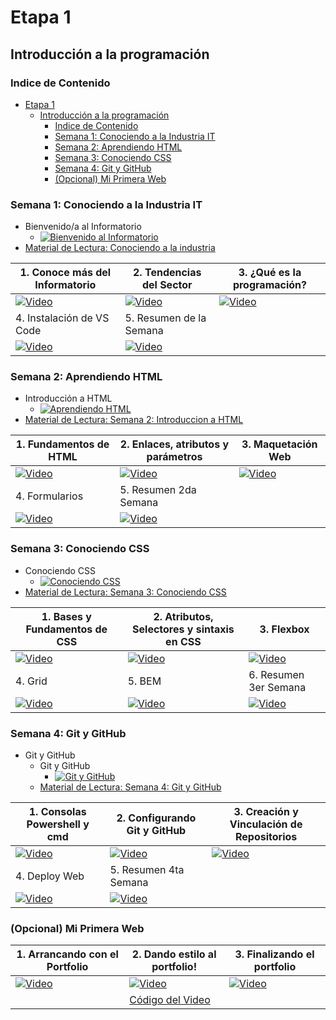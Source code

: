 # Etapa 1

## Introducción a la programación

### Indice de Contenido

- [Etapa 1](#etapa-1)
  - [Introducción a la programación](#introducción-a-la-programación)
    - [Indice de Contenido](#indice-de-contenido)
    - [Semana 1: Conociendo a la Industria IT](#semana-1-conociendo-a-la-industria-it)
    - [Semana 2: Aprendiendo HTML](#semana-2-aprendiendo-html)
    - [Semana 3: Conociendo CSS](#semana-3-conociendo-css)
    - [Semana 4: Git y GitHub](#semana-4-git-y-github)
    - [(Opcional) Mi Primera Web](#opcional-mi-primera-web)

### Semana 1: Conociendo a la Industria IT

- Bienvenido/a al Informatorio
  - [![Bienvenido al Informatorio](https://img.youtube.com/vi/NU0QiduSpYE/default.jpg)](https://youtu.be/NU0QiduSpYE)
- [Material de Lectura: Conociendo a la industria](https://campus-informatorio.chaco.gob.ar/mod/resource/view.php?id=248)

| 1. Conoce más del Informatorio                                                               | 2. Tendencias del Sector                                                                     | 3. ¿Qué es la programación?                                                                  |
| -------------------------------------------------------------------------------------------- | -------------------------------------------------------------------------------------------- | -------------------------------------------------------------------------------------------- |
| [![Video](https://img.youtube.com/vi/msnafQZi09w/default.jpg)](https://youtu.be/msnafQZi09w) | [![Video](https://img.youtube.com/vi/jL2L-QltoKc/default.jpg)](https://youtu.be/jL2L-QltoKc) | [![Video](https://img.youtube.com/vi/ffS-cagUdI4/default.jpg)](https://youtu.be/ffS-cagUdI4) |
| 4. Instalación de VS Code                                                                    | 5. Resumen de la Semana                                                                      |                                                                                              |
| [![Video](https://img.youtube.com/vi/VUB5UXYCKMc/default.jpg)](https://youtu.be/VUB5UXYCKMc) | [![Video](https://img.youtube.com/vi/DWQjqPG7ZCo/default.jpg)](https://youtu.be/DWQjqPG7ZCo) |                                                                                              |

### Semana 2: Aprendiendo HTML

- Introducción a HTML
  - [![Aprendiendo HTML](https://img.youtube.com/vi/H6HU_LasOjI/default.jpg)](https://youtu.be/H6HU_LasOjI)
- [Material de Lectura: Semana 2: Introduccion a HTML](https://campus-informatorio.chaco.gob.ar/mod/resource/view.php?id=259)

| 1. Fundamentos de HTML                                                                       | 2. Enlaces, atributos y parámetros                                                           | 3. Maquetación Web                                                                           |
| -------------------------------------------------------------------------------------------- | -------------------------------------------------------------------------------------------- | -------------------------------------------------------------------------------------------- |
| [![Video](https://img.youtube.com/vi/sIIEgC0xzf4/default.jpg)](https://youtu.be/sIIEgC0xzf4) | [![Video](https://img.youtube.com/vi/yFzD_P8uZzM/default.jpg)](https://youtu.be/yFzD_P8uZzM) | [![Video](https://img.youtube.com/vi/R-PvJHxLt2A/default.jpg)](https://youtu.be/R-PvJHxLt2A) |
| 4. Formularios                                                                               | 5. Resumen 2da Semana                                                                        |                                                                                              |
| [![Video](https://img.youtube.com/vi/pv60dlMbqBE/default.jpg)](https://youtu.be/pv60dlMbqBE) | [![Video](https://img.youtube.com/vi/9t9OJg8Ccho/default.jpg)](https://youtu.be/9t9OJg8Ccho) |                                                                                              |

### Semana 3: Conociendo CSS

- Conociendo CSS
  - [![Conociendo CSS](https://img.youtube.com/vi/K_RaMJzQA-M/default.jpg)](https://youtu.be/K_RaMJzQA-M)
- [Material de Lectura: Semana 3: Conociendo CSS](https://campus-informatorio.chaco.gob.ar/pluginfile.php/9519/mod_resource/content/3/Semana%203%20-%20Introduccion%20a%20CSS.pdf)

| 1. Bases y Fundamentos de CSS                                                                | 2. Atributos, Selectores y sintaxis en CSS                                                   | 3. Flexbox                                                                                   |
| -------------------------------------------------------------------------------------------- | -------------------------------------------------------------------------------------------- | -------------------------------------------------------------------------------------------- |
| [![Video](https://img.youtube.com/vi/kiXd94Dtpn0/default.jpg)](https://youtu.be/kiXd94Dtpn0) | [![Video](https://img.youtube.com/vi/KUrXsBCbsMk/default.jpg)](https://youtu.be/KUrXsBCbsMk) | [![Video](https://img.youtube.com/vi/6mF4Rr9DAVc/default.jpg)](https://youtu.be/6mF4Rr9DAVc) |
| 4. Grid                                                                                      | 5. BEM                                                                                       | 6. Resumen 3er Semana                                                                        |
| [![Video](https://img.youtube.com/vi/VDfD-7Zr5Yc/default.jpg)](https://youtu.be/VDfD-7Zr5Yc) | [![Video](https://img.youtube.com/vi/UepQH-F4OiI/default.jpg)](https://youtu.be/UepQH-F4OiI) | [![Video](https://img.youtube.com/vi/0ouHBHAVJtM/default.jpg)](https://youtu.be/0ouHBHAVJtM) |

### Semana 4: Git y GitHub

- Git y GitHub
  - Git y GitHub
    - [![Git y GitHub](https://img.youtube.com/vi/bI6Avr-95ec/default.jpg)](https://youtu.be/bI6Avr-95ec)
  - [Material de Lectura: Semana 4: Git y GitHub](https://campus-informatorio.chaco.gob.ar/mod/resource/view.php?id=278)

| 1. Consolas Powershell y cmd                                                                 | 2. Configurando Git y GitHub                                                                 | 3. Creación y Vinculación de Repositorios                                                    |
| -------------------------------------------------------------------------------------------- | -------------------------------------------------------------------------------------------- | -------------------------------------------------------------------------------------------- |
| [![Video](https://img.youtube.com/vi/cFIF-alDzdE/default.jpg)](https://youtu.be/cFIF-alDzdE) | [![Video](https://img.youtube.com/vi/xBK-YIC3O2I/default.jpg)](https://youtu.be/xBK-YIC3O2I) | [![Video](https://img.youtube.com/vi/bw8p_fNVf7Y/default.jpg)](https://youtu.be/bw8p_fNVf7Y) |
| 4. Deploy Web                                                                                | 5. Resumen 4ta Semana                                                                        |                                                                                              |
| [![Video](https://img.youtube.com/vi/0n6cnONv_bQ/default.jpg)](https://youtu.be/0n6cnONv_bQ) | [![Video](https://img.youtube.com/vi/qwn0d8uWk9U/default.jpg)](https://youtu.be/qwn0d8uWk9U) |                                                                                              |

### (Opcional) Mi Primera Web

| 1. Arrancando con el Portfolio                                                               | 2. Dando estilo al portfolio!                                                                | 3. Finalizando el portfolio                                                                  |
| -------------------------------------------------------------------------------------------- | -------------------------------------------------------------------------------------------- | -------------------------------------------------------------------------------------------- |
| [![Video](https://img.youtube.com/vi/FBHGlgNAkn8/default.jpg)](https://youtu.be/FBHGlgNAkn8) | [![Video](https://img.youtube.com/vi/XdOKnA8zxv0/default.jpg)](https://youtu.be/XdOKnA8zxv0) | [![Video](https://img.youtube.com/vi/3l77E4DfurU/default.jpg)](https://youtu.be/3l77E4DfurU) |
|                                                                                              | [Código del Video](https://github.com/CristiannGuerra/Informatorio-Etapa-1/tree/38e66437c208f7ab7b61b8855bfd0f4cba4f8cea/Portfolio-web/Dando-estilo-al-portfolio) |                                                                                              |
